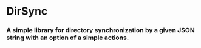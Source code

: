 # DirSync

### A simple library for directory synchronization by a given JSON string with an option of a simple actions.